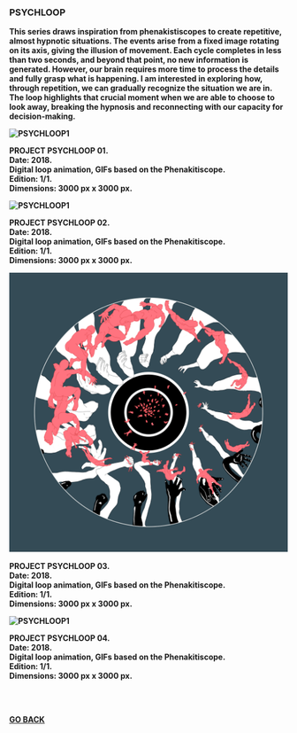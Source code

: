 ### PSYCHLOOP

<b>
  
This series draws inspiration from phenakistiscopes to create repetitive, almost hypnotic situations. The events arise from a fixed image rotating on its axis, giving the illusion of movement. Each cycle completes in less than two seconds, and beyond that point, no new information is generated. However, our brain requires more time to process the details and fully grasp what is happening. I am interested in exploring how, through repetition, we can gradually recognize the situation we are in. The loop highlights that crucial moment when we are able to choose to look away, breaking the hypnosis and reconnecting with our capacity for decision-making.

![PSYCHLOOP1](ASSETS/PSYCHLOOPS01.gif) 

PROJECT PSYCHLOOP 01.  
Date: 2018.  
Digital loop animation, GIFs based on the Phenakitiscope.   
Edition: 1/1.  
Dimensions: 3000 px x 3000 px.  

![PSYCHLOOP1](ASSETS/PSYCHLOOPS02.gif) 

PROJECT PSYCHLOOP 02.  
Date: 2018.  
Digital loop animation, GIFs based on the Phenakitiscope.   
Edition: 1/1.  
Dimensions: 3000 px x 3000 px.  

![PSYCHLOOP1](ASSETS/PSYCHLOOPS03.gif) 

PROJECT PSYCHLOOP 03.  
Date: 2018.  
Digital loop animation, GIFs based on the Phenakitiscope.   
Edition: 1/1.  
Dimensions: 3000 px x 3000 px.  

![PSYCHLOOP1](ASSETS/PSYCHLOOPS002.gif) 

PROJECT PSYCHLOOP 04.  
Date: 2018.  
Digital loop animation, GIFs based on the Phenakitiscope.   
Edition: 1/1.  
Dimensions: 3000 px x 3000 px.  

<br>

<br>


[GO BACK](https://aaronrmoreno.github.io/PATTERNS)
